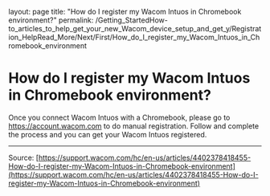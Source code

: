 layout: page
title: "How do I register my Wacom Intuos in Chromebook environment?"
permalink: /Getting_StartedHow-to_articles_to_help_get_your_new_Wacom_device_setup_and_get_y/Registration_HelpRead_More/Next/First/How_do_I_register_my_Wacom_Intuos_in_Chromebook_environment

# How do I register my Wacom Intuos in Chromebook environment?

Once you connect Wacom Intuos with a Chromebook, please go to https://account.wacom.com to do manual registration. Follow and complete the process and you can get your Wacom Intuos registered.

---
Source: [https://support.wacom.com/hc/en-us/articles/4402378418455-How-do-I-register-my-Wacom-Intuos-in-Chromebook-environment](https://support.wacom.com/hc/en-us/articles/4402378418455-How-do-I-register-my-Wacom-Intuos-in-Chromebook-environment)
